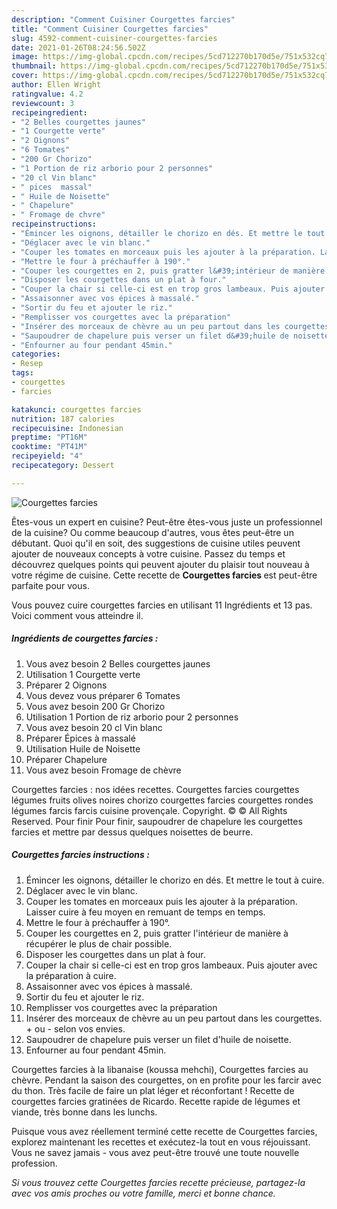 ```yaml
---
description: "Comment Cuisiner Courgettes farcies"
title: "Comment Cuisiner Courgettes farcies"
slug: 4592-comment-cuisiner-courgettes-farcies
date: 2021-01-26T08:24:56.502Z
image: https://img-global.cpcdn.com/recipes/5cd712270b170d5e/751x532cq70/courgettes-farcies-photo-principale-de-la-recette.jpg
thumbnail: https://img-global.cpcdn.com/recipes/5cd712270b170d5e/751x532cq70/courgettes-farcies-photo-principale-de-la-recette.jpg
cover: https://img-global.cpcdn.com/recipes/5cd712270b170d5e/751x532cq70/courgettes-farcies-photo-principale-de-la-recette.jpg
author: Ellen Wright
ratingvalue: 4.2
reviewcount: 3
recipeingredient:
- "2 Belles courgettes jaunes"
- "1 Courgette verte"
- "2 Oignons"
- "6 Tomates"
- "200 Gr Chorizo"
- "1 Portion de riz arborio pour 2 personnes"
- "20 cl Vin blanc"
- " pices  massal"
- " Huile de Noisette"
- " Chapelure"
- " Fromage de chvre"
recipeinstructions:
- "Émincer les oignons, détailler le chorizo en dés. Et mettre le tout à cuire."
- "Déglacer avec le vin blanc."
- "Couper les tomates en morceaux puis les ajouter à la préparation. Laisser cuire à feu moyen en remuant de temps en temps."
- "Mettre le four à préchauffer à 190°."
- "Couper les courgettes en 2, puis gratter l&#39;intérieur de manière à récupérer le plus de chair possible."
- "Disposer les courgettes dans un plat à four."
- "Couper la chair si celle-ci est en trop gros lambeaux. Puis ajouter avec la préparation à cuire."
- "Assaisonner avec vos épices à massalé."
- "Sortir du feu et ajouter le riz."
- "Remplisser vos courgettes avec la préparation"
- "Insérer des morceaux de chèvre au un peu partout dans les courgettes. + ou - selon vos envies."
- "Saupoudrer de chapelure puis verser un filet d&#39;huile de noisette."
- "Enfourner au four pendant 45min."
categories:
- Resep
tags:
- courgettes
- farcies

katakunci: courgettes farcies 
nutrition: 187 calories
recipecuisine: Indonesian
preptime: "PT16M"
cooktime: "PT41M"
recipeyield: "4"
recipecategory: Dessert

---
```



![Courgettes farcies](https://img-global.cpcdn.com/recipes/5cd712270b170d5e/751x532cq70/courgettes-farcies-photo-principale-de-la-recette.jpg)

Êtes-vous un expert en cuisine? Peut-être êtes-vous juste un professionnel de la cuisine? Ou comme beaucoup d'autres, vous êtes peut-être un débutant. Quoi qu'il en soit, des suggestions de cuisine utiles peuvent ajouter de nouveaux concepts à votre cuisine. Passez du temps et découvrez quelques points qui peuvent ajouter du plaisir tout nouveau à votre régime de cuisine. Cette recette de <strong> Courgettes farcies </strong> est peut-être parfaite pour vous.

<!--inarticleads1-->

Vous pouvez cuire courgettes farcies en utilisant 11 Ingrédients et 13 pas. Voici comment vous atteindre il.

##### Ingrédients de courgettes farcies :

1. Vous avez besoin 2 Belles courgettes jaunes
1. Utilisation 1 Courgette verte
1. Préparer 2 Oignons
1. Vous devez vous préparer 6 Tomates
1. Vous avez besoin 200 Gr Chorizo
1. Utilisation 1 Portion de riz arborio pour 2 personnes
1. Vous avez besoin 20 cl Vin blanc
1. Préparer  Épices à massalé
1. Utilisation  Huile de Noisette
1. Préparer  Chapelure
1. Vous avez besoin  Fromage de chèvre


Courgettes farcies : nos idées recettes. Courgettes farcies courgettes légumes fruits olives noires chorizo courgettes farcies courgettes rondes légumes farcis farcis cuisine provençale. Copyright. © © All Rights Reserved. Pour finir Pour finir, saupoudrer de chapelure les courgettes farcies et mettre par dessus quelques noisettes de beurre. 

<!--inarticleads2-->

##### Courgettes farcies instructions :

1. Émincer les oignons, détailler le chorizo en dés. Et mettre le tout à cuire.
1. Déglacer avec le vin blanc.
1. Couper les tomates en morceaux puis les ajouter à la préparation. Laisser cuire à feu moyen en remuant de temps en temps.
1. Mettre le four à préchauffer à 190°.
1. Couper les courgettes en 2, puis gratter l&#39;intérieur de manière à récupérer le plus de chair possible.
1. Disposer les courgettes dans un plat à four.
1. Couper la chair si celle-ci est en trop gros lambeaux. Puis ajouter avec la préparation à cuire.
1. Assaisonner avec vos épices à massalé.
1. Sortir du feu et ajouter le riz.
1. Remplisser vos courgettes avec la préparation
1. Insérer des morceaux de chèvre au un peu partout dans les courgettes. + ou - selon vos envies.
1. Saupoudrer de chapelure puis verser un filet d&#39;huile de noisette.
1. Enfourner au four pendant 45min.


Courgettes farcies à la libanaise (koussa mehchi), Courgettes farcies au chèvre. Pendant la saison des courgettes, on en profite pour les farcir avec du thon. Très facile de faire un plat léger et réconfortant ! Recette de courgettes farcies gratinées de Ricardo. Recette rapide de légumes et viande, très bonne dans les lunchs. 

<!--inarticleads1-->

<p>
Puisque vous avez réellement terminé cette recette de Courgettes farcies, explorez maintenant les recettes et exécutez-la tout en vous réjouissant. Vous ne savez jamais - vous avez peut-être trouvé une toute nouvelle profession.
</p>

<p>
<i>Si vous trouvez cette Courgettes farcies recette précieuse, partagez-la avec vos amis proches ou votre famille, merci et bonne chance.</i>
</p>
